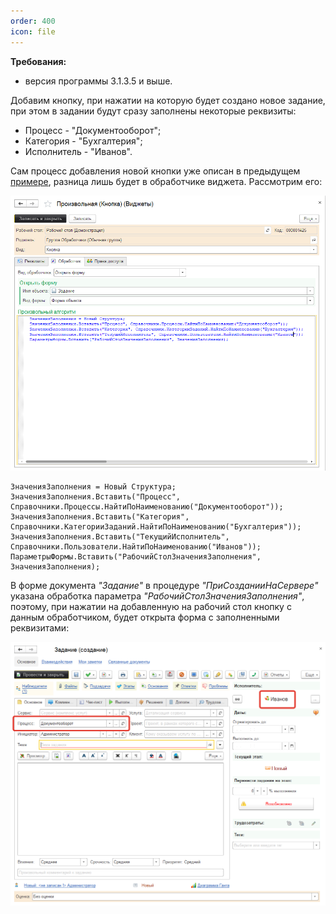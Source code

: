 ```yaml
---
order: 400
icon: file 
---
```


**Требования:**

* версия программы 3.1.3.5 и выше.

Добавим кнопку, при нажатии на которую будет создано новое задание, при этом в задании будут сразу заполнены некоторые реквизиты:

* Процесс - "Документооборот";
* Категория - "Бухгалтерия";
* Исполнитель - "Иванов".

Сам процесс добавления новой кнопки уже описан в предыдущем [примере](https://softonit.ru/FAQ/courses/?COURSE_ID=1&INDEX=Y), разница лишь будет в обработчике виджета. Рассмотрим его:

![01_Пример2](static/01_Пример2.png)

```
ЗначенияЗаполнения = Новый Структура;
ЗначенияЗаполнения.Вставить("Процесс", Справочники.Процессы.НайтиПоНаименованию("Документооборот"));
ЗначенияЗаполнения.Вставить("Категория", Справочники.КатегорииЗаданий.НайтиПоНаименованию("Бухгалтерия"));
ЗначенияЗаполнения.Вставить("ТекущийИсполнитель", Справочники.Пользователи.НайтиПоНаименованию("Иванов"));
ПараметрыФормы.Вставить("РабочийСтолЗначенияЗаполнения", ЗначенияЗаполнения);
```

В форме документа *"Задание"* в процедуре *"ПриСозданииНаСервере"* указана обработка параметра *"РабочийСтолЗначенияЗаполнения"*, поэтому, при нажатии на добавленную на рабочий стол кнопку с данным обработчиком, будет открыта форма с заполненными реквизитами:

![02_Пример2](static/02_Пример2.png)